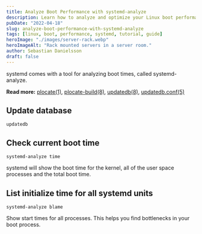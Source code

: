 ```yaml
---
title: Analyze Boot Performance with systemd-analyze
description: Learn how to analyze and optimize your Linux boot performance using systemd-analyze to identify bottlenecks and improve system startup times.
pubDate: "2022-04-18"
slug: analyze-boot-performance-with-systemd-analyze
tags: [linux, boot, performance, systemd, tutorial, guide]
heroImage: "./images/server-rack.webp"
heroImageAlt: "Rack mounted servers in a server room."
author: Sebastian Danielsson
draft: false
---
```


systemd comes with a tool for analyzing boot times, called systemd-analyze.

<!--truncate-->

**Read more:** [plocate(1)](https://plocate.sesse.net/plocate.1.html), [plocate-build(8)](https://plocate.sesse.net/plocate-build.8.html), [updatedb(8)](https://plocate.sesse.net/updatedb.8.html), [updatedb.conf(5)](https://plocate.sesse.net/updatedb.conf.5.html)

## Update database

```shell
updatedb
```

## Check current boot time

```shell
systemd-analyze time
```

systemd will show the boot time for the kernel, all of the user space processes and the total boot time.

## List initialize time for all systemd units

```shell
systemd-analyze blame
```

Show start times for all processes. This helps you find bottlenecks in your boot process.
